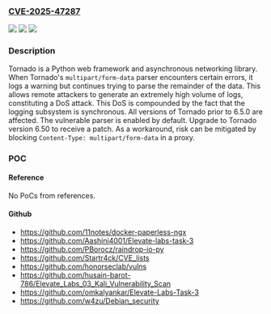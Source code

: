 ### [CVE-2025-47287](https://cve.mitre.org/cgi-bin/cvename.cgi?name=CVE-2025-47287)
![](https://img.shields.io/static/v1?label=Product&message=tornado&color=blue)
![](https://img.shields.io/static/v1?label=Version&message=%3C%206.5.0%20&color=brightgreen)
![](https://img.shields.io/static/v1?label=Vulnerability&message=CWE-770%3A%20Allocation%20of%20Resources%20Without%20Limits%20or%20Throttling&color=brightgreen)

### Description

Tornado is a Python web framework and asynchronous networking library. When Tornado's ``multipart/form-data`` parser encounters certain errors, it logs a warning but continues trying to parse the remainder of the data. This allows remote attackers to generate an extremely high volume of logs, constituting a DoS attack. This DoS is compounded by the fact that the logging subsystem is synchronous. All versions of Tornado prior to 6.5.0 are affected. The vulnerable parser is enabled by default. Upgrade to Tornado version 6.50 to receive a patch. As a workaround, risk can be mitigated by blocking `Content-Type: multipart/form-data` in a proxy.

### POC

#### Reference
No PoCs from references.

#### Github
- https://github.com/11notes/docker-paperless-ngx
- https://github.com/Aashini4001/Elevate-labs-task-3
- https://github.com/PBorocz/raindrop-io-py
- https://github.com/Startr4ck/CVE_lists
- https://github.com/honorseclab/vulns
- https://github.com/husain-barot-786/Elevate_Labs_03_Kali_Vulnerability_Scan
- https://github.com/omkalyankar/Elevate-Labs-Task-3
- https://github.com/w4zu/Debian_security

